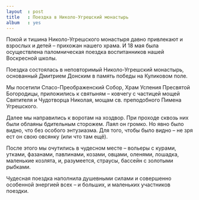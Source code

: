 ```yaml
---
layout  : post
title   : Поездка в Николо-Угрешский монастырь
album   : yes
---
```

Покой и тишина Николо-Угрешского монастыря давно привлекают и взрослых и детей &ndash; прихожан нашего храма. И 18 мая была осуществлена паломническая поездка воспитанников нашей Воскресной школы.

Поездка состоялась в неповторимый Николо-Угрешский монастырь, основанный Дмитрием Донским в память победы на Куликовом поле.

Мы посетили Спасо-Преображенский Собор, Храм Успения Пресвятой Богородицы, приложились к святыням &ndash; ковчегу с частицей мощей Святителя и Чудотворца Николая, мощам св. преподобного Пимена Угрешского.

Далее мы направились к воротам на хоздвор. При проходе сквозь них были облаяны бдительным сторожем. Лаял он громко. Но явно было видно, что без особого энтузиазма. Для того, чтобы было видно &ndash; не зря ест он свою овсянку (или что там ещё).

После этого мы очутились в чудесном месте &ndash; вольеры с курами, утками, фазанами, павлинами, козами, овцами, оленями, лошадка, маленькие козлята, и, разумеется, страусы, бассейн с золотыми рыбками.

Чудесная поездка наполнила душевными силами и совершенно особенной энергией всех &ndash; и больших, и маленьких участников поездки.
